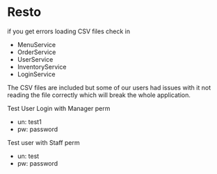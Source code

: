 # Resto

if you get errors loading CSV files check in 

- MenuService
- OrderService
- UserService
- InventoryService
- LoginService

The CSV files are included but some of our users had issues with it not reading the file correctly which will break the whole application.


Test User Login with Manager perm
- un: test1
- pw: password

Test user with Staff perm 
- un: test
- pw: password